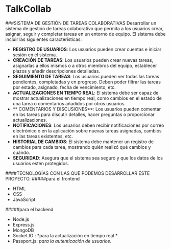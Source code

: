 # TalkCollab
###SISTEMA DE GESTIÓN DE TAREAS COLABORATIVAS
Desarrollar un sistema de gestión de tareas colaborativo que permita a los usuarios crear, asignar, seguir y completar tareas en un entorno de equipo. El sistema debe incluir las siguientes características:


-  **REGISTRO DE USUARIOS**: Los usuarios pueden crear cuentas e iniciar sesión en el sistema.
- **CREACIÓN DE TAREAS**: Los usuarios pueden crear nuevas tareas, asignarlas a ellos mismos o a otros miembros del equipo, establecer plazos y añadir descripciones detalladas.
- **SEGUIMIENTO DE TAREAS**: Los usuarios pueden ver todas las tareas pendientes, completadas y en progreso. Deben poder filtrar las tareas por estado, asignado, fecha de vencimiento, etc.
- **ACTUALIZACIONES EN TIEMPO REAL**: El sistema debe ser capaz de mostrar actualizaciones en tiempo real, como cambios en el estado de una tarea o comentarios añadidos por otros usuarios.
- ** COMENTARIOS Y DISCUSIONES**: Los usuarios pueden comentar en las tareas para discutir detalles, hacer preguntas o proporcionar actualizaciones.
- **NOTIFICACIONES**: Los usuarios deben recibir notificaciones por correo electrónico o en la aplicación sobre nuevas tareas asignadas, cambios en las tareas existentes, etc.
- **HISTORIAL DE CAMBIOS**: El sistema debe mantener un registro de cambios para cada tarea, mostrando quién realizó qué cambios y cuándo.
- **SEGURIDAD**: Asegura que el sistema sea seguro y que los datos de los usuarios estén protegidos.

####TECNOLOGÍAS CON LAS QUE PODEMOS DESARROLLAR ESTE PROYECTO.
#####para el frontend
- HTML
- CSS
- JavaScript

#####para el backend
- Node.js
- Express.js
- MongoDB 
- Socket.IO : *para la actualización en tiempo real *
- Passport.js: *para la autenticación de usuarios.*

